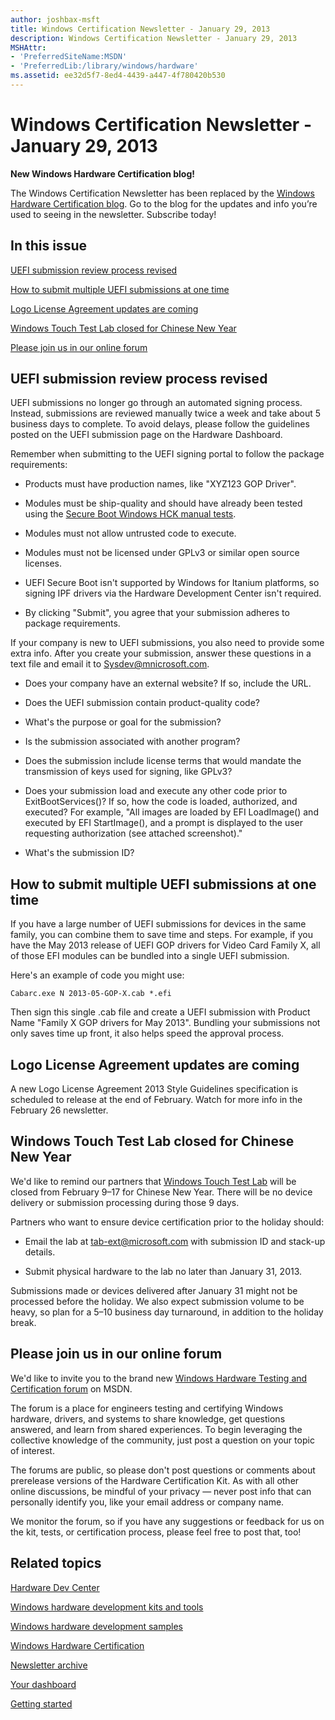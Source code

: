 ```yaml
---
author: joshbax-msft
title: Windows Certification Newsletter - January 29, 2013
description: Windows Certification Newsletter - January 29, 2013
MSHAttr:
- 'PreferredSiteName:MSDN'
- 'PreferredLib:/library/windows/hardware'
ms.assetid: ee32d5f7-8ed4-4439-a447-4f780420b530
---
```


# Windows Certification Newsletter - January 29, 2013


**New Windows Hardware Certification blog!**

The Windows Certification Newsletter has been replaced by the [Windows Hardware Certification blog](http://blogs.msdn.com/b/windows_hardware_certification/). Go to the blog for the updates and info you’re used to seeing in the newsletter. Subscribe today!

## In this issue


[UEFI submission review process revised](#reviewprocess)

[How to submit multiple UEFI submissions at one time](#multiple)

[Logo License Agreement updates are coming](#license)

[Windows Touch Test Lab closed for Chinese New Year](#wttl)

[Please join us in our online forum](#forum)

## <a href="" id="reviewprocess"></a>UEFI submission review process revised


UEFI submissions no longer go through an automated signing process. Instead, submissions are reviewed manually twice a week and take about 5 business days to complete. To avoid delays, please follow the guidelines posted on the UEFI submission page on the Hardware Dashboard.

Remember when submitting to the UEFI signing portal to follow the package requirements:

-   Products must have production names, like "XYZ123 GOP Driver".

-   Modules must be ship-quality and should have already been tested using the [Secure Boot Windows HCK manual tests](secure-boot-manual-logo-test9741a26f-8249-48bd-8135-152eb3f87590.md).

-   Modules must not allow untrusted code to execute.

-   Modules must not be licensed under GPLv3 or similar open source licenses.

-   UEFI Secure Boot isn't supported by Windows for Itanium platforms, so signing IPF drivers via the Hardware Development Center isn't required.

-   By clicking "Submit", you agree that your submission adheres to package requirements.

If your company is new to UEFI submissions, you also need to provide some extra info. After you create your submission, answer these questions in a text file and email it to Sysdev@mnicrosoft.com.

-   Does your company have an external website? If so, include the URL.

-   Does the UEFI submission contain product-quality code?

-   What's the purpose or goal for the submission?

-   Is the submission associated with another program?

-   Does the submission include license terms that would mandate the transmission of keys used for signing, like GPLv3?

-   Does your submission load and execute any other code prior to ExitBootServices()? If so, how the code is loaded, authorized, and executed? For example, "All images are loaded by EFI LoadImage() and executed by EFI StartImage(), and a prompt is displayed to the user requesting authorization (see attached screenshot)."

-   What's the submission ID?

## <a href="" id="multiple"></a>How to submit multiple UEFI submissions at one time


If you have a large number of UEFI submissions for devices in the same family, you can combine them to save time and steps. For example, if you have the May 2013 release of UEFI GOP drivers for Video Card Family X, all of those EFI modules can be bundled into a single UEFI submission.

Here's an example of code you might use:

``` syntax
Cabarc.exe N 2013-05-GOP-X.cab *.efi
```

Then sign this single .cab file and create a UEFI submission with Product Name "Family X GOP drivers for May 2013". Bundling your submissions not only saves time up front, it also helps speed the approval process.

## <a href="" id="license"></a>Logo License Agreement updates are coming


A new Logo License Agreement 2013 Style Guidelines specification is scheduled to release at the end of February. Watch for more info in the February 26 newsletter.

## <a href="" id="wttl"></a>Windows Touch Test Lab closed for Chinese New Year


We'd like to remind our partners that [Windows Touch Test Lab](http://msdn.microsoft.com/library/windows/hardware/hh872970) will be closed from February 9–17 for Chinese New Year. There will be no device delivery or submission processing during those 9 days.

Partners who want to ensure device certification prior to the holiday should:

-   Email the lab at tab-ext@microsoft.com with submission ID and stack-up details.

-   Submit physical hardware to the lab no later than January 31, 2013.

Submissions made or devices delivered after January 31 might not be processed before the holiday. We also expect submission volume to be heavy, so plan for a 5–10 business day turnaround, in addition to the holiday break.

## <a href="" id="forum"></a>Please join us in our online forum


We'd like to invite you to the brand new [Windows Hardware Testing and Certification forum](http://social.msdn.microsoft.com/Forums/en-US/whck/threads) on MSDN.

The forum is a place for engineers testing and certifying Windows hardware, drivers, and systems to share knowledge, get questions answered, and learn from shared experiences. To begin leveraging the collective knowledge of the community, just post a question on your topic of interest.

The forums are public, so please don't post questions or comments about prerelease versions of the Hardware Certification Kit. As with all other online discussions, be mindful of your privacy — never post info that can personally identify you, like your email address or company name.

We monitor the forum, so if you have any suggestions or feedback for us on the kit, tests, or certification process, please feel free to post that, too!

## Related topics


[Hardware Dev Center](http://msdn.microsoft.com/en-US/windows/hardware/)

[Windows hardware development kits and tools](http://msdn.microsoft.com/windows/hardware/bg127147)

[Windows hardware development samples](http://code.msdn.microsoft.com/windowshardware/)

[Windows Hardware Certification](http://msdn.microsoft.com/en-US/windows/hardware/gg463010)

[Newsletter archive](windows-certification-newsletter-archive.md)

[Your dashboard](https://sysdev.microsoft.com/hardware/member/)

[Getting started](http://msdn.microsoft.com/library/windows/hardware/gg507680/)

 

 







